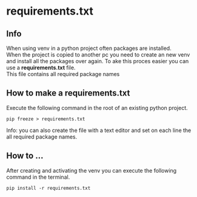 # requirements.txt

## Info
When using venv in a python project often packages are installed.  
When the project is copied to another pc you need to create an new venv and install all the packages over again.
To ake this proces easier you can use a **requirements.txt** file.  
This file contains all required package names

## How to make a requirements.txt
Execute the following command in the root of an existing python project. 
```
pip freeze > requirements.txt
```

Info: you can also create the file with a text editor and set on each line the all required package names.

## How to ...
After creating and activating the venv you can execute the following command in the terminal.

```
pip install -r requirements.txt
```
